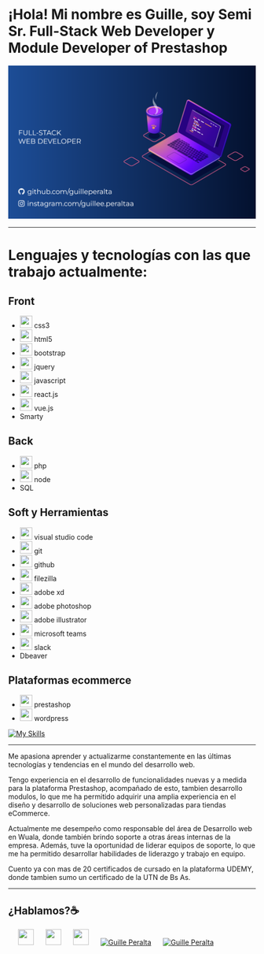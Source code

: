 # ¡Hola! Mi nombre es Guille, soy Semi Sr. Full-Stack Web Developer y Module Developer of Prestashop

![Imagen de portada de Git](https://raw.githubusercontent.com/guilleperalta/guilleperalta/main/Imagen%20GITHUB.png)

___

# Lenguajes y tecnologías con las que trabajo actualmente:

## Front
- <img height="25" width="25" src="https://cdn.simpleicons.org/css3" />  css3
- <img height="25" width="25" src="https://cdn.simpleicons.org/html5" />  html5
- <img height="25" width="25" src="https://cdn.simpleicons.org/bootstrap" />  bootstrap
- <img height="25" width="25" src="https://cdn.simpleicons.org/jquery" />  jquery
- <img height="25" width="25" src="https://cdn.simpleicons.org/javascript" />  javascript
- <img height="25" width="25" src="https://cdn.simpleicons.org/react" />  react.js
- <img height="25" width="25" src="https://cdn.simpleicons.org/vuedotjs" />  vue.js
- Smarty

## Back
- <img height="25" width="25" src="https://cdn.simpleicons.org/php" />  php
- <img height="25" width="25" src="https://cdn.simpleicons.org/nodedotjs" />  node
- SQL

## Soft y Herramientas
- <img height="25" width="25" src="https://cdn.simpleicons.org/visualstudiocode" />  visual studio code
- <img height="25" width="25" src="https://cdn.simpleicons.org/git" />  git
- <img height="25" width="25" src="https://cdn.simpleicons.org/github" />  github
- <img height="25" width="25" src="https://cdn.simpleicons.org/filezilla" />  filezilla
- <img height="25" width="25" src="https://cdn.simpleicons.org/adobexd" />  adobe xd
- <img height="25" width="25" src="https://cdn.simpleicons.org/adobephotoshop" />  adobe photoshop
- <img height="25" width="25" src="https://cdn.simpleicons.org/adobeillustrator" />  adobe illustrator
- <img height="25" width="25" src="https://cdn.simpleicons.org/microsoftteams" />  microsoft teams
- <img height="25" width="25" src="https://cdn.simpleicons.org/slack" />  slack
- Dbeaver

## Plataformas ecommerce
- <img height="25" width="25" src="https://cdn.simpleicons.org/prestashop" />  prestashop
- <img height="25" width="25" src="https://cdn.simpleicons.org/wordpress" />  wordpress

[![My Skills](https://skillicons.dev/icons?i=js,html,css,wasm)](https://skillicons.dev)
___
 
Me apasiona aprender y actualizarme constantemente en las últimas tecnologías y tendencias en el mundo del desarrollo web.

Tengo experiencia en el desarrollo de funcionalidades nuevas y a medida para la plataforma Prestashop, acompañado de esto, tambien desarrollo modulos, lo que me ha permitido adquirir una amplia experiencia en el diseño y desarrollo de soluciones web personalizadas para tiendas eCommerce.

Actualmente me desempeño como responsable del área de Desarrollo web en Wuala, donde también brindo soporte a otras áreas internas de la empresa. Además, tuve la oportunidad de liderar equipos de soporte, lo que me ha permitido desarrollar habilidades de liderazgo y trabajo en equipo.

Cuento ya con mas de 20 certificados de cursado en la plataforma UDEMY, donde tambien sumo un certificado de la UTN de Bs As.

___

## ¿Hablamos?☕️

<a style="margin-left:20px" href="https://www.instagram.com/guillee.peraltaa/" target="blank"><img height="32" width="32" src="https://cdn.simpleicons.org/instagram/#E4405F" /></a>
<a style="margin-left:20px" href="https://www.linkedin.com/in/guillermo-peralta-25ab2b195/" target="blank"><img height="32" width="32" src="https://cdn.simpleicons.org/linkedin/#0A66C2" /></a>
<a style="margin-left:20px" href="https://www.facebook.com/guille.peralta.35" target="blank"><img height="32" width="32" src="https://cdn.simpleicons.org/facebook/#1877F2" /></a>
<a style="margin-left:20px" href="https://wa.me/543517424455?text=Hola,%20te%20escribo%20desde%20git." target="blank"><img src="https://cdn.simpleicons.org/whatsapp/#25D366" alt="Guille Peralta" height="32" width="32" /></a>
<a style="margin-left:20px" href="mailto:guille.peralta.dev@gmail.com" target="blank"><img src="https://cdn.simpleicons.org/gmail/#EA4335" alt="Guille Peralta" height="32" width="32" /></a>
